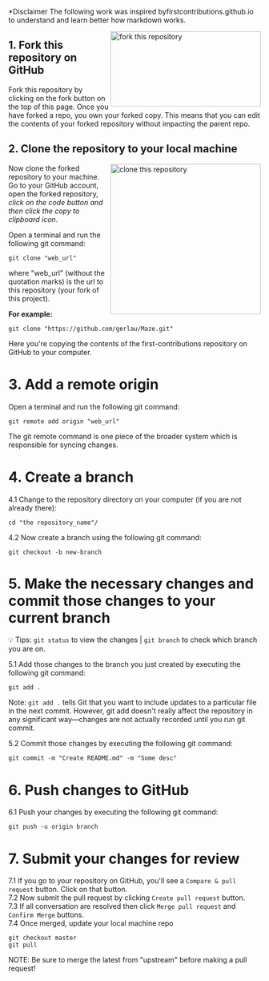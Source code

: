 *Disclaimer The following work was inspired byfirstcontributions.github.io to understand and learn better how markdown works.  

<img align="right" width="300" height="150" src="https://user-images.githubusercontent.com/48362970/93747425-4766ce80-fc29-11ea-86d4-1d2b8d411001.png" alt="fork this repository" />

## 1. Fork this repository on GitHub

Fork this repository by clicking on the fork button on the top of this page. 
Once you have forked a repo, you own your forked copy. This means that you can edit the contents of your forked repository without impacting the parent repo.

## 2. Clone the repository to your local machine

<img align="right" width="300" src="https://user-images.githubusercontent.com/48362970/93743747-2e5b1f00-fc23-11ea-9d90-8a286888296a.png" alt="clone this repository" />

Now clone the forked repository to your machine. Go to your GitHub account, open the forked repository, *click on the code button and then click the copy to clipboard icon*.

Open a terminal and run the following git command:
```
git clone "web_url"
```
where "web_url" (without the quotation marks) is the url to this repository (your fork of this project). 

**For example:**
```
git clone "https://github.com/gerlau/Maze.git"
```
Here you're copying the contents of the first-contributions repository on GitHub to your computer.

# 3. Add a remote origin 
Open a terminal and run the following git command:
```
git remote add origin "web_url"
```
The git remote command is one piece of the broader system which is responsible for syncing changes.

# 4. Create a branch 
4.1 Change to the repository directory on your computer (if you are not already there):
```
cd "the repository_name"/
```
4.2 Now create a branch using the following git command:
```
git checkout -b new-branch
```

# 5. Make the necessary changes and commit those changes to your current branch    
:bulb: Tips: `git status` to view the changes | `git branch` to check which branch you are on.

5.1 Add those changes to the branch you just created by executing the following git command:
```
git add .
```

Note: `git add .` tells Git that you want to include updates to a particular file in the next commit. However, git add doesn't really affect the repository in any significant way—changes are not actually recorded until you run git commit. 

5.2 Commit those changes by executing the following git command:
```
git commit -m "Create README.md" -m "Some desc"
```

# 6. Push changes to GitHub
6.1 Push your changes by executing the following git command:
```
git push -u origin branch
```

# 7. Submit your changes for review
7.1 If you go to your repository on GitHub, you'll see a `Compare & pull request` button. Click on that button.  
7.2 Now submit the pull request by clicking `Create pull request` button.   
7.3 If all conversation are resolved then click `Merge pull request` and `Confirm Merge` buttons.    
7.4 Once merged, update your local machine repo  
```
git checkout master  
git pull
```

NOTE: Be sure to merge the latest from "upstream" before making a pull request!

